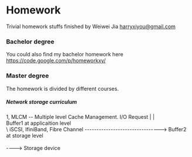 Homework
========

Trivial homework stuffs finished by Weiwei Jia <harryxiyou@gmail.com>

### Bachelor degree

You could also find my bachelor homework here
https://code.google.com/p/homeworkxy/

### Master degree

The homework is divided by different courses.

##### Network storage curriculum

1, MLCM -- Multiple level Cache Management.
          I/O Request
		      |
			  |
			   \
   Buffer1 at applicaition level 
                             \
							  \ iSCSI, IfiniBand, Fibre Channel
							   --------------------------------> Buffer2 at storage level
							                                                         \
																					  \
																					   ----> Storage device
